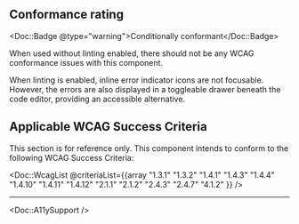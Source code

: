 ## Conformance rating

<Doc::Badge @type="warning">Conditionally conformant</Doc::Badge>

When used without linting enabled, there should not be any WCAG conformance issues with this component.

When linting is enabled, inline error indicator icons are not focusable. However, the errors are also displayed in a toggleable drawer beneath the code editor, providing an accessible alternative.

## Applicable WCAG Success Criteria

This section is for reference only. This component intends to conform to the following WCAG Success Criteria:

<Doc::WcagList @criteriaList={{array "1.3.1" "1.3.2" "1.4.1" "1.4.3" "1.4.4" "1.4.10" "1.4.11" "1.4.12" "2.1.1" "2.1.2" "2.4.3" "2.4.7" "4.1.2" }} />

---

<Doc::A11ySupport />
